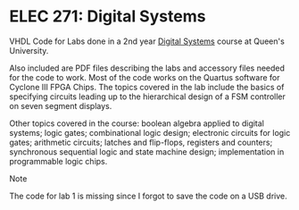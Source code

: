 # ELEC 271: Digital Systems

VHDL Code for Labs done in a 2nd year [Digital Systems][elec-271] course at
Queen's University.

[elec-271]:
  https://smithengineering.queensu.ca/ece/undergraduate/courses/elec-271

Also included are PDF files describing the labs and accessory files needed for
the code to work. Most of the code works on the Quartus software for Cyclone III
FPGA Chips. The topics covered in the lab include the basics of specifying
circuits leading up to the hierarchical design of a FSM controller on seven
segment displays.

Other topics covered in the course: boolean algebra applied to digital systems;
logic gates; combinational logic design; electronic circuits for logic gates;
arithmetic circuits; latches and flip-flops, registers and counters; synchronous
sequential logic and state machine design; implementation in programmable logic
chips.

> [!NOTE]
> The code for lab 1 is missing since I forgot to save the code on a USB drive.
